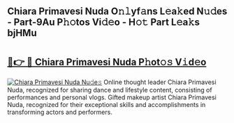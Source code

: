 ## Chiara Primavesi Nuda O𝚗𝚕yf𝚊ns L𝚎a𝚔ed N𝚞𝚍es - Part-9Au P𝚑𝚘tos Vi𝚍𝚎o - H𝚘𝚝 Part L𝚎a𝚔s bjHMu

# <h2><a href="http://kf8bf5.oniu.top/?m=Chiara+Primavesi+Nuda">🔗👉 🔴 Chiara Primavesi Nuda P𝚑ot𝚘𝚜 V𝚒d𝚎o</a></h2>

[![Chiara Primavesi Nuda Nu𝚍e𝚜](https://i.imgur.com/0qMVB7G.gif)](http://kf8bf5.oniu.top/?m=Chiara+Primavesi+Nuda)
Online thought leader Chiara Primavesi Nuda, recognized for sharing dance and lifestyle content, consisting of performances and personal vlogs. Gifted makeup artist Chiara Primavesi Nuda, recognized for their exceptional skills and accomplishments in transforming actors and performers.  
